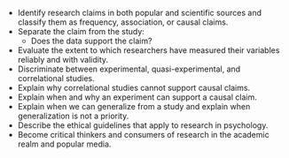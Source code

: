 - Identify research claims in both popular and scientific sources and classify them as frequency, association, or causal claims.
- Separate the claim from the study:
  - Does the data support the claim?
- Evaluate the extent to which researchers have measured their variables reliably and with validity.
- Discriminate between experimental, quasi-experimental, and correlational studies.
- Explain why correlational studies cannot support causal claims.
- Explain when and why an experiment can support a causal claim.
- Explain when we can generalize from a study and explain when generalization is not a priority.
- Describe the ethical guidelines that apply to research in psychology.
- Become critical thinkers and consumers of research in the academic realm and popular media.
